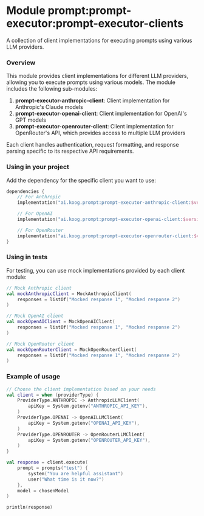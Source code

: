 # Module prompt:prompt-executor:prompt-executor-clients

A collection of client implementations for executing prompts using various LLM providers.

### Overview

This module provides client implementations for different LLM providers, allowing you to execute prompts using various models. The module includes the following sub-modules:

1. **prompt-executor-anthropic-client**: Client implementation for Anthropic's Claude models
2. **prompt-executor-openai-client**: Client implementation for OpenAI's GPT models
3. **prompt-executor-openrouter-client**: Client implementation for OpenRouter's API, which provides access to multiple LLM providers

Each client handles authentication, request formatting, and response parsing specific to its respective API requirements.

### Using in your project

Add the dependency for the specific client you want to use:

```kotlin
dependencies {
    // For Anthropic
    implementation("ai.koog.prompt:prompt-executor-anthropic-client:$version")

    // For OpenAI
    implementation("ai.koog.prompt:prompt-executor-openai-client:$version")

    // For OpenRouter
    implementation("ai.koog.prompt:prompt-executor-openrouter-client:$version")
}
```

### Using in tests

For testing, you can use mock implementations provided by each client module:

```kotlin
// Mock Anthropic client
val mockAnthropicClient = MockAnthropicClient(
    responses = listOf("Mocked response 1", "Mocked response 2")
)

// Mock OpenAI client
val mockOpenAIClient = MockOpenAIClient(
    responses = listOf("Mocked response 1", "Mocked response 2")
)

// Mock OpenRouter client
val mockOpenRouterClient = MockOpenRouterClient(
    responses = listOf("Mocked response 1", "Mocked response 2")
)
```

### Example of usage

```kotlin
// Choose the client implementation based on your needs
val client = when (providerType) {
    ProviderType.ANTHROPIC -> AnthropicLLMClient(
        apiKey = System.getenv("ANTHROPIC_API_KEY"),
    )
    ProviderType.OPENAI -> OpenAILLMClient(
        apiKey = System.getenv("OPENAI_API_KEY"),
    )
    ProviderType.OPENROUTER -> OpenRouterLLMClient(
        apiKey = System.getenv("OPENROUTER_API_KEY"),
    )
}

val response = client.execute(
    prompt = prompts("test") {
        system("You are helpful assistant")
        user("What time is it now?")
    },
    model = chosenModel
)

println(response)
```
